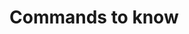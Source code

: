 # Commands to know

<!-- from support document: a starting point! -->
<!-- on ocd.datamade.us
Run a full scrape:

cd /home/datamade/scrapers-us-municipal
/home/datamade/.virtualenvs/opencivicdata/bin/pupa update --datadir=/cache/bills/_data/ --fastmode lametro bills

on boardagendas.metro.net
Run import scripts

python manage.py import_data
python manage.py compile_pdfs
python manage.py convert_attachment_tex
 -->